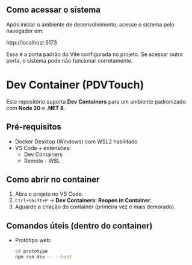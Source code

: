 ## Como acessar o sistema

Após iniciar o ambiente de desenvolvimento, acesse o sistema pelo navegador em:

http://localhost:5173

Essa é a porta padrão do Vite configurada no projeto. Se acessar outra porta, o sistema pode não funcionar corretamente.

# Dev Container (PDVTouch)

Este repositório suporta **Dev Containers** para um ambiente padronizado com **Node 20** e **.NET 8**.

## Pré-requisitos

- Docker Desktop (Windows) com WSL2 habilitado
- VS Code + extensões:
  - Dev Containers
  - Remote - WSL

## Como abrir no container

1. Abra o projeto no VS Code.
2. `Ctrl+Shift+P` → **Dev Containers: Reopen in Container**.
3. Aguarde a criação do container (primeira vez é mais demorado).

## Comandos úteis (dentro do container)

- Protótipo web:
  ```bash
  cd prototype
  npm run dev -- --host
  ```
